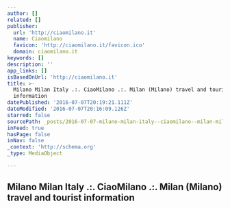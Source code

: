 ```yaml
---
author: []
related: []
publisher:
  url: 'http://ciaomilano.it'
  name: Ciaomilano
  favicon: 'http://ciaomilano.it/favicon.ico'
  domain: ciaomilano.it
keywords: []
description: ''
app_links: []
isBasedOnUrl: 'http://ciaomilano.it'
title: >-
  Milano Milan Italy .:. CiaoMilano .:. Milan (Milano) travel and tourist
  information
datePublished: '2016-07-07T20:19:21.111Z'
dateModified: '2016-07-07T20:16:09.126Z'
starred: false
sourcePath: _posts/2016-07-07-milano-milan-italy--ciaomilano--milan-milano-travel.md
inFeed: true
hasPage: false
inNav: false
_context: 'http://schema.org'
_type: MediaObject

---
```

<article style=""><h1>Milano Milan Italy .:. CiaoMilano .:. Milan (Milano) travel and tourist information</h1></article>